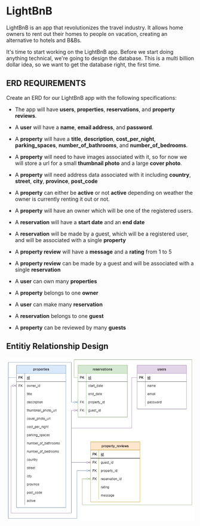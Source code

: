 # LightBnB
LightBnB is an app that revolutionizes the travel industry. It allows home owners to rent out their homes to people on vacation, creating an alternative to hotels and B&amp;Bs.

It's time to start working on the LightBnB app. Before we start doing anything technical, we're going to design the database. This is a multi billion dollar idea, so we want to get the database right, the first time.

ERD REQUIREMENTS
----------------
Create an ERD for our LightBnB app with the following specifications:

*   The app will have **users**, **properties**, **reservations**, and **property reviews**.
    
*   A **user** will have a **name**, **email address**, and **password**.
    
*   A **property** will have a **title**, **description**, **cost_per_night**, **parking\_spaces**, **number_of_bathrooms**, and **number_of_bedrooms**.
    
*   A **property** will need to have images associated with it, so for now we will store a url for a small **thumbnail photo** and a large **cover photo**.
    
*   A **property** will need address data associated with it including **country**, **street**, **city**, **province**, **post\_code**
    
*   A **property** can either be **active** or not **active** depending on weather the owner is currently renting it out or not.
    
*   A **property** will have an owner which will be one of the registered users.
    
*   A **reservation** will have a **start date** and an **end date**
    
*   A **reservation** will be made by a guest, which will be a registered user, and will be associated with a single **property**
    
*   A **property review** will have a **message** and a **rating** from 1 to 5
    
*   A **property review** can be made by a guest and will be associated with a single **reservation**
    
*   A **user** can own many **properties**
    
*   A **property** belongs to one **owner**
    
*   A **user** can make many **reservation**
    
*   A **reservation** belongs to one **guest**
    
*   A **property** can be reviewed by many **guests**
    
Entitiy Relationship Design
---------------------------
![ERD](https://github.com/MattSeligman/LightBnB/blob/main/docs/LightBnB-ERD.jpg?raw=true)